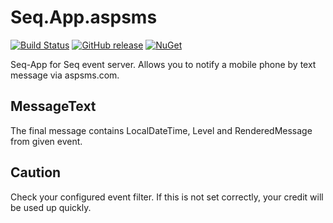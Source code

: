 # Seq.App.aspsms

[![Build Status](https://travis-ci.org/Hinni/Seq.App.aspsms.svg?branch=master)](https://travis-ci.org/Hinni/Seq.App.aspsms)
[![GitHub release](https://img.shields.io/github/release/Hinni/Seq.App.aspsms.svg)](https://github.com/Hinni/Seq.App.aspsms/releases)
[![NuGet](https://img.shields.io/nuget/v/Seq.App.aspsms.svg)](https://www.nuget.org/packages/Seq.App.aspsms/)

Seq-App for Seq event server.
Allows you to notify a mobile phone by text message via aspsms.com.

## MessageText

The final message contains LocalDateTime, Level and RenderedMessage from given event.

## Caution

Check your configured event filter. If this is not set correctly, your credit will be used up quickly.